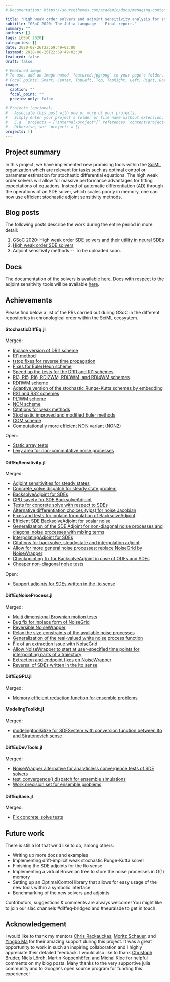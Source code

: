 ```yaml
---
# Documentation: https://sourcethemes.com/academic/docs/managing-content/

title: "High weak order solvers and adjoint sensitivity analysis for stochastic differential equations"
subtitle: "GSoC 2020: The Julia Language -- Final report."
summary: ""
authors: []
tags: [GSoC 2020]
categories: []
date: 2020-08-26T22:59:49+02:00
lastmod: 2020-08-26T22:59:49+02:00
featured: false
draft: false

# Featured image
# To use, add an image named `featured.jpg/png` to your page's folder.
# Focal points: Smart, Center, TopLeft, Top, TopRight, Left, Right, BottomLeft, Bottom, BottomRight.
image:
  caption: ""
  focal_point: ""
  preview_only: false

# Projects (optional).
#   Associate this post with one or more of your projects.
#   Simply enter your project's folder or file name without extension.
#   E.g. `projects = ["internal-project"]` references `content/project/deep-learning/index.md`.
#   Otherwise, set `projects = []`.
projects: []
---
```


## Project summary

In this project, we have implemented new promising tools within the [SciML](https://sciml.ai) organization which are relevant for tasks such as optimal control or parameter estimation for stochastic differential equations.
The high weak order solvers will allow for massive performance advantages for fitting expectations of equations.
Instead of automatic differentiation (AD) through the operations of an SDE solver, which scales poorly in memory, one can now use efficient stochastic adjoint sensitivity methods.

## Blog posts

The following posts describe the work during the entire period in more detail:

1) [GSoC 2020: High weak order SDE solvers and their utility in neural SDEs](https://frankschae.github.io/post/gsoc2020-high-weak-order-solvers-sde-adjoints/)
2) [High weak order SDE solvers](https://frankschae.github.io/post/high-weak/)
3) Adjoint sensitivity methods  -- To be uploaded soon.

## Docs

The documentation of the solvers is available [here](https://diffeq.sciml.ai/latest/solvers/sde_solve/#High-Weak-Order-Methods).
Docs with respect to the adjoint sensitivity tools will be available [here](https://diffeq.sciml.ai/latest/analysis/sensitivity/).


## Achievements

Please find below a list of the PRs carried out during GSoC in the different repositories in chronological order within the SciML ecosystem.

#### StochasticDiffEq.jl

Merged:

* [Inplace version of DRI1 scheme](https://github.com/SciML/StochasticDiffEq.jl/pull/285)
* [RI1 method](https://github.com/SciML/StochasticDiffEq.jl/pull/289)
* [tstop fixes for reverse time propagation](https://github.com/SciML/StochasticDiffEq.jl/pull/305)
* [Fixes for EulerHeun scheme](https://github.com/SciML/StochasticDiffEq.jl/pull/317)
* [Speed up the tests for the DRI1 and RI1 schemes](https://github.com/SciML/StochasticDiffEq.jl/pull/327)
* [RI3, RI5, RI6, RDI2WM, RDI3WM, and RDI4WM schemes](https://github.com/SciML/StochasticDiffEq.jl/pull/328)
* [RDI1WM scheme](https://github.com/SciML/StochasticDiffEq.jl/pull/329)
* [Adaptive version of the stochastic Runge-Kutta schemes by embedding](https://github.com/SciML/StochasticDiffEq.jl/pull/332)
* [RS1 and RS2 schemes](https://github.com/SciML/StochasticDiffEq.jl/pull/333)
* [PL1WM scheme](https://github.com/SciML/StochasticDiffEq.jl/pull/334)
* [NON scheme](https://github.com/SciML/StochasticDiffEq.jl/pull/337)
* [Citations for weak methods](https://github.com/SciML/StochasticDiffEq.jl/pull/338)
* [Stochastic improved and modified Euler methods](https://github.com/SciML/StochasticDiffEq.jl/pull/342)
* [COM scheme](https://github.com/SciML/StochasticDiffEq.jl/pull/343)
* [Computationally more efficient NON variant (NON2)](https://github.com/SciML/StochasticDiffEq.jl/pull/348)

Open:

* [Static array tests](https://github.com/SciML/StochasticDiffEq.jl/pull/288)
* [Levy area for non-commutative noise processes](https://github.com/SciML/StochasticDiffEq.jl/pull/347)

#### DiffEqSensitivity.jl

Merged:

* [Adjoint sensitivities for steady states](https://github.com/SciML/DiffEqSensitivity.jl/pull/235)
* [Concrete_solve dispatch for steady state problem](https://github.com/SciML/DiffEqSensitivity.jl/pull/237)
* [BacksolveAdjoint for SDEs](https://github.com/SciML/DiffEqSensitivity.jl/pull/242)
* [GPU savety for SDE BacksolveAdjoint](https://github.com/SciML/DiffEqSensitivity.jl/pull/256)
* [Tests for concrete solve with respect to SDEs](https://github.com/SciML/DiffEqSensitivity.jl/pull/258)
* [Alternative differentiation choices (vjps) for noise Jacobian](https://github.com/SciML/DiffEqSensitivity.jl/pull/260)
* [Fixes and tests for inplace formulation of BacksolveAdjoint](https://github.com/SciML/DiffEqSensitivity.jl/pull/265)
* [Efficient SDE BacksolveAdjoint for scalar noise](https://github.com/SciML/DiffEqSensitivity.jl/pull/268)
* [Generalization of the SDE Adjoint for non-diagonal noise processes and diagonal noise processes with mixing terms](https://github.com/SciML/DiffEqSensitivity.jl/pull/275)
* [InterpolatingAdjoint for SDEs](https://github.com/SciML/DiffEqSensitivity.jl/pull/295)
* [Citations for backsolve, steadystate and interpolation adjoint](https://github.com/SciML/DiffEqSensitivity.jl/pull/298)
* [Allow for more general noise processes: replace NoiseGrid by NoiseWrapper](https://github.com/SciML/DiffEqSensitivity.jl/pull/299)
* [Checkpointing fix for BacksolveAdjoint in case of ODEs and SDEs](https://github.com/SciML/DiffEqSensitivity.jl/pull/303)
* [Cheaper non-diagonal noise tests](https://github.com/SciML/DiffEqSensitivity.jl/pull/305)

Open:

* [Support adjoints for SDEs written in the Ito sense](https://github.com/SciML/DiffEqSensitivity.jl/pull/317)

#### DiffEqNoiseProcess.jl

Merged:

* [Multi dimensional Brownian motion tests](https://github.com/SciML/DiffEqNoiseProcess.jl/pull/48)
* [Bug fix for inplace form of NoiseGrid](https://github.com/SciML/DiffEqNoiseProcess.jl/pull/49)
* [Reversible NoiseWrapper](https://github.com/SciML/DiffEqNoiseProcess.jl/pull/51)
* [Relax the size constraints of the available noise processes](https://github.com/SciML/DiffEqNoiseProcess.jl/pull/53)
* [Generalization of the real-valued white noise process function](https://github.com/SciML/DiffEqNoiseProcess.jl/pull/54)
* [Fix of an extraction issue with NoiseGrid](https://github.com/SciML/DiffEqNoiseProcess.jl/pull/55)
* [Allow NoiseWrapper to start at user-specified time points for interpolating parts of a trajectory](https://github.com/SciML/DiffEqNoiseProcess.jl/pull/56)
* [Extraction and endpoint fixes on NoiseWrapper](https://github.com/SciML/DiffEqNoiseProcess.jl/pull/56)
* [Reversal of SDEs written in the Ito sense](https://github.com/SciML/DiffEqNoiseProcess.jl/pull/62)


#### DiffEqGPU.jl

Merged:

* [Memory efficient reduction function for ensemble problems](https://github.com/SciML/DiffEqGPU.jl/pull/59)


#### ModelingToolkit.jl

Merged:

* [modelingtoolkitize for SDESystem with conversion function between Ito and Stratonovich sense](https://github.com/SciML/DiffEqSensitivity.jl/pull/317)


#### DiffEqDevTools.jl

Merged:

* [NoiseWrapper alternative for analyticless convergence tests of SDE solvers](https://github.com/SciML/DiffEqDevTools.jl/pull/62)
* [test_convergence() dispatch for ensemble simulations](https://github.com/SciML/DiffEqDevTools.jl/pull/74)
* [Work precision set for ensemble problems](https://github.com/SciML/DiffEqDevTools.jl/pull/75)


#### DiffEqBase.jl

Merged:

* [Fix concrete_solve tests](https://github.com/SciML/DiffEqBase.jl/pull/503)


## Future work

There is still a lot that we'd like to do, among others:

* Writing up more docs and examples
* Implementing drift-implicit weak stochastic Runge-Kutta solver
* Finishing the SDE adjoints for the Ito sense
* Implementing a virtual Brownian tree to store the noise processes in O(1) memory
* Setting up an OptimalControl library that allows for easy usage of the new tools within a symbolic interface
* Benchmarking of the new solvers and adjoints

Contributors, suggestions & comments are always welcome! You might like to join our slac channels #diffeq-bridged and #neuralsde to get in touch.

## Acknowledgement

I would like to thank my mentors [Chris Rackauckas](https://github.com/ChrisRackauckas), [Moritz Schauer](https://github.com/mschauer), and  [Yingbo Ma](https://github.com/YingboMa) for their amazing support during this project. It was a great opportunity to work in such an inspiring collaboration and I highly appreciate their detailed feedback.
I would also like to thank [Christoph Bruder](https://www.quantumtheory-bruder.physik.unibas.ch/people.html), Niels Lörch, Martin Koppenhöfer, and Michal Kloc for helpful comments on my blog posts.
Many thanks to the very supportive julia community and to Google's open source program for funding this experience!
